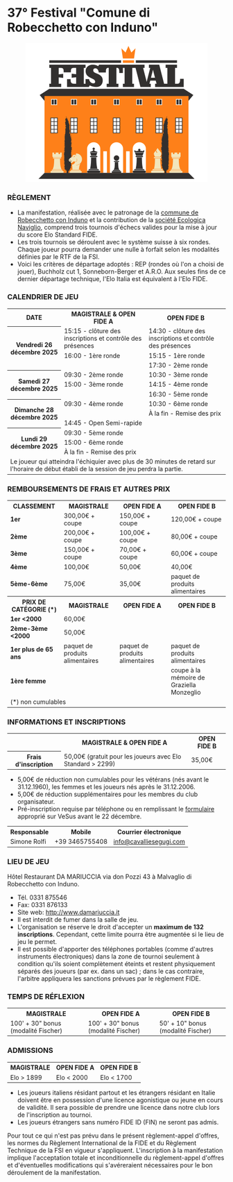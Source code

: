 # 37° Festival "Comune di Robecchetto con Induno"

<div align="center"><img src="../marchio_festival.png" alt="Festival RCI" /></div>

### RÈGLEMENT

- La manifestation, réalisée avec le patronage de la [commune de Robecchetto con Induno](http://www.commune.robecchetto-con-induno.mi.it/) et la contribution de la [société Ecologica Naviglio](http://www.ecologicanaviglio.it), comprend trois tournois d'échecs valides pour la mise à jour du score Elo Standard FIDE.
- Les trois tournois se déroulent avec le système suisse à six rondes. Chaque joueur pourra demander une nulle à forfait selon les modalités définies par le RTF de la FSI.
- Voici les critères de départage adoptés : REP (rondes où l'on a choisi de jouer), Buchholz cut 1, Sonneborn-Berger et A.R.O. Aux seules fins de ce dernier départage technique, l'Elo Italia est équivalent à l'Elo FIDE.

### CALENDRIER DE JEU

<table>
  <tr>
    <th>DATE</th>
    <th>MAGISTRALE & OPEN FIDE A</th>
    <th>OPEN FIDE B</th>
  </tr>
  <tr>
    <th rowspan="3">Vendredi 26 décembre 2025</th>
    <td>15:15 - clôture des inscriptions et contrôle des présences</td>
    <td>14:30 - clôture des inscriptions et contrôle des présences</td>
  </tr>
  <tr>
    <td>16:00 - 1ère ronde</td>
    <td>15:15 - 1ère ronde</td>
  </tr>
  <tr>
    <td></td>
    <td>17:30 - 2ème ronde</td>
  </tr>
  <tr>
    <th rowspan="3">Samedi 27 décembre 2025</th>
    <td>09:30 - 2ème ronde</td>
    <td>10:30 - 3ème ronde</td>
  </tr>
  <tr>
    <td>15:00 - 3ème ronde</td>
    <td>14:15 - 4ème ronde</td>
  </tr>
  <tr>
    <td></td>
    <td>16:30 - 5ème ronde</td>
  </tr>
  <tr>
    <th rowspan="3">Dimanche 28 décembre 2025</th>
    <td>09:30 - 4ème ronde</td>
    <td>10:30 - 6ème ronde</td>
  </tr>
    <tr>
    <td></td>
    <td>À la fin - Remise des prix</td>
  </tr>
    <tr>
    <td colspan="2">14:45 - Open Semi-rapide</td>
  </tr>
  <tr>
    <th rowspan="3">Lundi 29 décembre 2025</th>
    <td>09:30 - 5ème ronde</td>
    <td></td>
  </tr>
  <tr>
    <td>15:00 - 6ème ronde </td>
    <td></td>
  </tr>
    <tr>
    <td>À la fin - Remise des prix</td>
    <td></td>
  </tr>
  <tr>
    <td colspan="3">
      Le joueur qui atteindra l'échiquier avec plus de 30 minutes de retard sur l'horaire de début établi de la session de jeu perdra la partie.
    </td>
  </tr>
</table>

### REMBOURSEMENTS DE FRAIS ET AUTRES PRIX

<table>
  <tr>
    <th>CLASSEMENT</th>
    <th>MAGISTRALE</th>
    <th>OPEN FIDE A</th>
    <th>OPEN FIDE B</th>
  </tr>
  <tr>
    <td><b>1er</b></td>
    <td>300,00€ + coupe</td>
    <td>150,00€ + coupe</td>
    <td>120,00€ + coupe</td>
  </tr>
  <tr>
    <td><b>2ème</b></td>
    <td>200,00€ + coupe</td>
    <td>100,00€ + coupe</td>
    <td>80,00€ + coupe</td>
  </tr>
  <tr>
    <td><b>3ème</b></td>
    <td>150,00€ + coupe</td>
    <td>70,00€ + coupe</td>
    <td>60,00€ + coupe</td>
  </tr>
  <tr>
    <td><b>4ème</b></td>
    <td>100,00€</td>
    <td>50,00€</td>
    <td>40,00€</td>
  </tr>
  <tr>
    <td><b>5ème-6ème</b></td>
    <td>75,00€</td>
    <td>35,00€</td>
    <td>paquet de produits alimentaires</td>
  </tr>
  <tr>
    <th>PRIX DE CATÉGORIE (*)</th>
    <th>MAGISTRALE</th>
    <th>OPEN FIDE A</th>
    <th>OPEN FIDE B</th>
  </tr>
  <tr>
    <td><b>1er &lt;2000</b></td>
    <td>60,00€</td>
    <td></td>
    <td></td>
  </tr>
  <tr>
    <td><b>2ème-3ème &lt;2000</b></td>
    <td>50,00€</td>
    <td></td>
    <td></td>
  </tr>
  <tr>
    <td><b>1er plus de 65 ans</b></td>
    <td>paquet de produits alimentaires</td>
    <td>paquet de produits alimentaires</td>
    <td>paquet de produits alimentaires</td>
  </tr>
  <tr>
    <td><b>1ère femme</b></td>
    <td></td>
    <td></td>
    <td>coupe à la mémoire de Graziella Monzeglio</td>
  </tr>
  <tr>
    <td colspan="4">(*) non cumulables</td>
  </tr>
</table>

### INFORMATIONS ET INSCRIPTIONS

<table>
  <tr>
    <td></td>
    <th>MAGISTRALE & OPEN FIDE A</th>
    <th>OPEN FIDE B</th>
  </tr>
  <tr>
    <th>Frais d'inscription</th>
    <td>50,00€ (gratuit pour les joueurs avec Elo Standard &gt; 2299)</td>
    <td>35,00€</td>
  </tr>
  </table>

- 5,00€ de réduction non cumulables pour les vétérans (nés avant le 31.12.1960), les femmes et les joueurs nés après le 31.12.2006.
- 5,00€ de réduction supplémentaires pour les membres du club organisateur.
- Pré-inscription requise par téléphone ou en remplissant le <a href="https://vesus.org/event/???" target="_blank">formulaire</a> approprié sur VeSus avant le 22 décembre.

<table>
  <tr>
    <th>Responsable</th>
    <th>Mobile</th>
    <th>Courrier électronique</th>
  </tr>
  <tr>
    <td>Simone Rolfi</td>
    <td>+39&nbsp;3465755408</td>
    <td><a href="mailto:info@cavalliesegugi.com">info@cavalliesegugi.com</a>
    </td>
  </tr>
</table>

### LIEU DE JEU

Hôtel Restaurant DA MARIUCCIA via don Pozzi 43 à Malvaglio di Robecchetto con Induno.

- Tél. 0331 875546
- Fax: 0331 876133
- Site web: <a href="http://www.damariuccia.it" target="_blank">http://www.damariuccia.it</a>
- Il est interdit de fumer dans la salle de jeu.
- L'organisation se réserve le droit d'accepter un <strong>maximum de 132 inscriptions</strong>. Cependant, cette limite pourra être augmentée si le lieu de jeu le permet.
- Il est possible d'apporter des téléphones portables (comme d'autres instruments électroniques) dans la zone de tournoi seulement à condition qu'ils soient complètement éteints et restent physiquement séparés des joueurs (par ex. dans un sac) ; dans le cas contraire, l'arbitre appliquera les sanctions prévues par le règlement FIDE.

### TEMPS DE RÉFLEXION

<table>
  <tr>
    <th>MAGISTRALE</th>
    <th>OPEN FIDE A</th>
    <th>OPEN FIDE B</th>
  </tr>
  <tr>
    <td>100' + 30" bonus (modalité Fischer)</td>
    <td>100' + 30" bonus (modalité Fischer)</td>
    <td>50' + 10" bonus (modalité Fischer)</td>
  </tr>
  </table>

### ADMISSIONS

  <table>
    <tr>
    <th>MAGISTRALE</th>
    <th>OPEN FIDE A</th>
    <th>OPEN FIDE B</th>
  </tr>
  <tr>
    <td>Elo &gt; 1899</td>
    <td>Elo &lt; 2000</td>
    <td>Elo &lt; 1700</td>
  </tr>
  </table>

 - Les joueurs italiens résidant partout et les étrangers résidant en Italie doivent être en possession d'une licence agonistique ou jeune en cours de validité. Il sera possible de prendre une licence dans notre club lors de l'inscription au tournoi.
- Les joueurs étrangers sans numéro FIDE ID (FIN) ne seront pas admis.

Pour tout ce qui n'est pas prévu dans le présent règlement-appel d'offres, les normes du Règlement International de la FIDE et du Règlement Technique de la FSI en vigueur s'appliquent. L'inscription à la manifestation implique l'acceptation totale et inconditionnelle du règlement-appel d'offres et d'éventuelles modifications qui s'avéreraient nécessaires pour le bon déroulement de la manifestation.